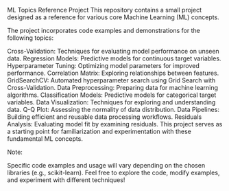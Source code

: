 ML Topics Reference Project
This repository contains a small project designed as a reference for various core Machine Learning (ML) concepts.

The project incorporates code examples and demonstrations for the following topics:

Cross-Validation: Techniques for evaluating model performance on unseen data.
Regression Models: Predictive models for continuous target variables.
Hyperparameter Tuning: Optimizing model parameters for improved performance.
Correlation Matrix: Exploring relationships between features.
GridSearchCV: Automated hyperparameter search using Grid Search with Cross-Validation.
Data Preprocessing: Preparing data for machine learning algorithms.
Classification Models: Predictive models for categorical target variables.
Data Visualization: Techniques for exploring and understanding data.
Q-Q Plot: Assessing the normality of data distribution.
Data Pipelines: Building efficient and reusable data processing workflows.
Residuals Analysis: Evaluating model fit by examining residuals.
This project serves as a starting point for familiarization and experimentation with these fundamental ML concepts.

Note:

Specific code examples and usage will vary depending on the chosen libraries (e.g., scikit-learn).
Feel free to explore the code, modify examples, and experiment with different techniques!

